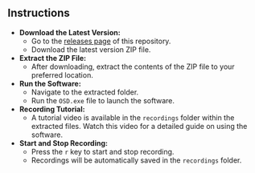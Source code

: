 <h2>Instructions</h2>
    <ul>
        <li>
            <strong>Download the Latest Version:</strong>
            <ul>
                <li>Go to the <a href="https://github.com/saijapesh/OSD-On_Screen_Display/releases">releases page</a> of this repository.</li>
                <li>Download the latest version ZIP file.</li>
            </ul>
        </li>
        <li>
            <strong>Extract the ZIP File:</strong>
            <ul>
                <li>After downloading, extract the contents of the ZIP file to your preferred location.</li>
            </ul>
        </li>
        <li>
            <strong>Run the Software:</strong>
            <ul>
                <li>Navigate to the extracted folder.</li>
                <li>Run the <code>OSD.exe</code> file to launch the software.</li>
            </ul>
        </li>
        <li>
            <strong>Recording Tutorial:</strong>
            <ul>
                <li>A tutorial video is available in the <code>recordings</code> folder within the extracted files. Watch this video for a detailed guide on using the software.</li>
            </ul>
        </li>
        <li>
            <strong>Start and Stop Recording:</strong>
            <ul>
                <li>Press the <code>r</code> key to start and stop recording.</li>
                <li>Recordings will be automatically saved in the <code>recordings</code> folder.</li>
            </ul>
        </li>
    </ul>
    

